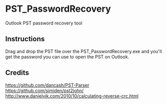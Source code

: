 # PST_PasswordRecovery
Outlook PST password recovery tool

## Instructions
Drag and drop the PST file over the PST_PasswordRecovery.exe and you'll get the password you can use to open the PST on Outlook.

## Credits
https://github.com/dancash/PST-Parser<br />
https://github.com/simiden/pst2john/<br />
http://www.danielvik.com/2010/10/calculating-reverse-crc.html
